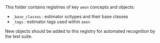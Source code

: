 
This folder contains registries of key `aeon` concepts and objects:

* `_base_classes` : estimator scitypes and their base classes
* `_tags` : estimator tags used within `aeon`

New objects should be added to this registry for automated recognition by the test suite.
